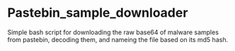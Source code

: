# Pastebin_sample_downloader
Simple bash script for downloading the raw base64 of malware samples from pastebin, decoding them, and nameing the file based on its md5 hash.
